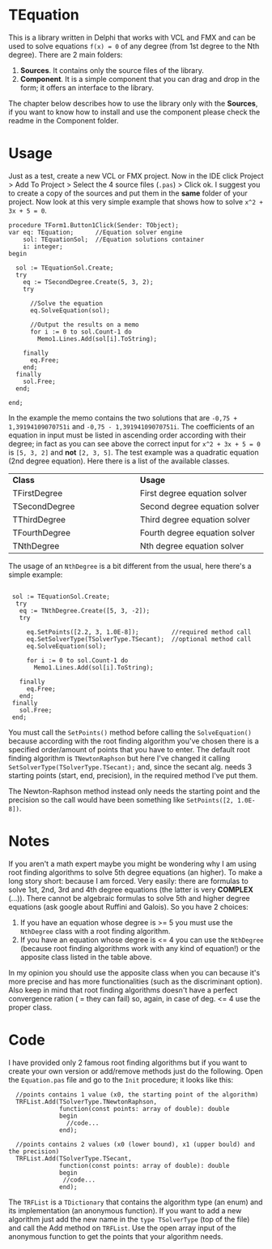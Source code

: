 # TEquation

This is a library written in Delphi that works with VCL and FMX and can be used to solve equations `f(x) = 0` of any degree (from 1st degree to the Nth degree). There are 2 main folders:

 1. <b>Sources</b>. It contains only the source files of the library.
 2. <b>Component</b>. It is a simple component that you can drag and drop in the form; it offers an interface to the library. 

The chapter below describes how to use the library only with the <b>Sources</b>, if you want to know how to install and use the component please check the readme in the Component folder.

# Usage

Just as a test, create a new VCL or FMX project. Now in the IDE click Project > Add To Project > Select the 4 source files (`.pas`) > Click ok. I suggest you to create a copy of the sources and put them in the <b>same</b> folder of your project. Now look at this very simple example that shows how to solve `x^2 + 3x + 5 = 0`.

``` Delphi
procedure TForm1.Button1Click(Sender: TObject);
var eq: TEquation;      //Equation solver engine
    sol: TEquationSol;  //Equation solutions container
    i: integer;
begin

  sol := TEquationSol.Create;
  try
    eq := TSecondDegree.Create(5, 3, 2);
    try
      
      //Solve the equation
      eq.SolveEquation(sol);
      
      //Output the results on a memo
      for i := 0 to sol.Count-1 do
        Memo1.Lines.Add(sol[i].ToString);

    finally
      eq.Free;
    end;
  finally
    sol.Free;
  end;

end;
``` 

In the example the memo contains the two solutions that are `-0,75 + 1,39194109070751i` and `-0,75 - 1,39194109070751i`. The coefficients of an equation in input must be listed in ascending order according with their degree; in fact as you can see above the correct input for `x^2 + 3x + 5 = 0` is `[5, 3, 2]` and <b>not</b> `[2, 3, 5]`. The test example was a quadratic equation (2nd degree equation). Here there is a list of the available classes.

<table width="100%">
 <tr>
  <td style="width: 40%">
   <b>Class</b>
  </td>
  <td style="width: 40%">
   <b>Usage</b>
  </td>
 </tr>
 <tr>
  <td>TFirstDegree</td>
  <td>First degree equation solver</td>
 </tr>
 <tr>
  <td>TSecondDegree</td>
  <td>Second degree equation solver</td>
 </tr>
 <tr>
  <td>TThirdDegree</td>
  <td>Third degree equation solver</td>
 </tr>
 <tr>
  <td>TFourthDegree</td>
  <td>Fourth degree equation solver</td>
 </tr>
 <tr>
  <td>TNthDegree</td>
  <td>Nth degree equation solver</td>
 </tr>
</table>

The usage of an `NthDegree` is a bit different from the usual, here there's a simple example:

``` Delphi

 sol := TEquationSol.Create;
  try
   eq := TNthDegree.Create([5, 3, -2]);
   try
   
     eq.SetPoints([2.2, 3, 1.0E-8]);         //required method call
     eq.SetSolverType(TSolverType.TSecant);  //optional method call
     eq.SolveEquation(sol);
     
     for i := 0 to sol.Count-1 do
       Memo1.Lines.Add(sol[i].ToString);

   finally
     eq.Free;
   end;
 finally
   sol.Free;
 end;

```

You must call the `SetPoints()` method before calling the `SolveEquation()` because according with the root finding algorithm you've chosen there is a specified order/amount of points that you have to enter. The default root finding algorithm is `TNewtonRaphson` but here I've changed it calling `SetSolverType(TSolverType.TSecant);` and, since the secant alg. needs 3 starting points (start, end, precision), in the required method I've put them.

The Newton-Raphson method instead only needs the starting point and the precision so the call would have been something like `SetPoints([2, 1.0E-8])`.

# Notes

If you aren't a math expert maybe you might be wondering why I am using root finding algorithms to solve 5th degree equations (an higher). To make a long story short: because I am forced. Very easily: there are formulas to solve 1st, 2nd, 3rd and 4th degree equations (the latter is very <b>COMPLEX</b> (...)). There cannot be algebraic formulas to solve 5th and higher degree equations (ask google about Ruffini and Galois). So you have 2 choices:

 1. If you have an equation whose degree is >= 5 you must use the `NthDegree` class with a root finding algorithm.
 2. If you have an equation whose degree is <= 4 you can use the `NthDegree` (because root finding algorithms work with any kind of equation!) or the apposite class listed in the table above.
 
In my opinion you should use the apposite class when you can because it's more precise and has more functionalities (such as the discriminant option). Also keep in mind that root finding algorithms doesn't have a perfect convergence ration ( = they can fail) so, again, in case of deg. <= 4 use the proper class.

# Code

I have provided only 2 famous root finding algorithms but if you want to create your own version or add/remove methods just do the following. Open the `Equation.pas` file and go to  the `Init` procedure; it looks like this:

``` delphi
  //points contains 1 value (x0, the starting point of the algorithm)
  TRFList.Add(TSolverType.TNewtonRaphson,
              function(const points: array of double): double
              begin
                //code...
              end);

  //points contains 2 values (x0 (lower bound), x1 (upper bould) and the precision)
  TRFList.Add(TSolverType.TSecant,
              function(const points: array of double): double
              begin
               //code...
              end);
```

The `TRFList` is a `TDictionary` that contains the algorithm type (an enum) and its implementation (an anonymous function). If you want to add a new algorithm just add the new name in the `type TSolverType` (top of the file) and call the Add method on `TRFList`. Use the open array input of the anonymous function to get the points that your algorithm needs.
